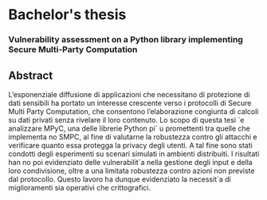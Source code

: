 # Bachelor's thesis
### Vulnerability assessment on a Python library implementing Secure Multi-Party Computation

<html> <h2>Abstract </h2> <p> L’esponenziale diffusione di applicazioni che necessitano di protezione di dati
 sensibili ha portato un interesse crescente verso i protocolli di Secure Multi
Party Computation, che consentono l’elaborazione congiunta di calcoli su dati
 privati senza rivelare il loro contenuto. Lo scopo di questa tesi `e analizzare
 MPyC, una delle librerie Python pi` u promettenti tra quelle che implementa
no SMPC, al fine di valutarne la robustezza contro gli attacchi e verificare
 quanto essa protegga la privacy degli utenti. A tal fine sono stati condotti
 degli esperimenti su scenari simulati in ambienti distribuiti. I risultati han
no poi evidenziato delle vulnerabilit`a nella gestione degli input e della loro
 condivisione, oltre a una limitata robustezza contro azioni non previste dal
 protocollo. Questo lavoro ha dunque evidenziato la necessit`a di miglioramenti
 sia operativi che crittografici.</p></html>

